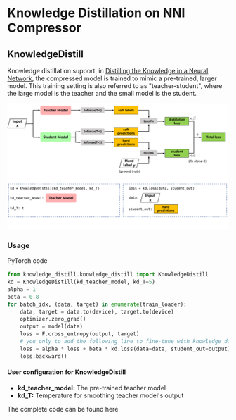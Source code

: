 Knowledge Distillation on NNI Compressor
===

## KnowledgeDistill

Knowledge distillation support, in [Distilling the Knowledge in a Neural Network](https://arxiv.org/abs/1503.02531),  the compressed model is trained to mimic a pre-trained, larger model.  This training setting is also referred to as "teacher-student",  where the large model is the teacher and the small model is the student.

![](../../img/distill.png)

### Usage

PyTorch code

```python
from knowledge_distill.knowledge_distill import KnowledgeDistill
kd = KnowledgeDistill(kd_teacher_model, kd_T=5)
alpha = 1
beta = 0.8
for batch_idx, (data, target) in enumerate(train_loader):
    data, target = data.to(device), target.to(device)
    optimizer.zero_grad()
    output = model(data)
    loss = F.cross_entropy(output, target)
    # you only to add the following line to fine-tune with knowledge distillation
    loss = alpha * loss + beta * kd.loss(data=data, student_out=output)
    loss.backward()
```

#### User configuration for KnowledgeDistill
* **kd_teacher_model:** The pre-trained teacher model
* **kd_T:** Temperature for smoothing teacher model's output

The complete code can be found here